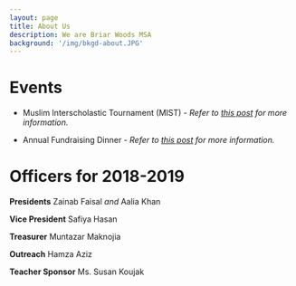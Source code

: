 ```yaml
---
layout: page
title: About Us
description: We are Briar Woods MSA
background: '/img/bkgd-about.JPG'
---
```


# Events

* Muslim Interscholastic Tournament (MIST) - *Refer to <a href="https://bwhs-msa.github.io/site/2018/10/23/mist.html">this post</a> for more information.*

* Annual Fundraising Dinner - *Refer to <a href="https://bwhs-msa.github.io/site/2018/10/23/dinner.html">this post</a> for more information.*

<!--Each year the BWHS MSA hosts a fundraising dinner for a charity. We work together during the years to plan the dinner and is usually hosted in the spring. In the past, we have raised money for <a href="http://www.kindnessbeyondborders.com/" target="_blank">Kindness and Care Beyond Borders</a> and the <a href="http://wish.org/" target="_blank">Make A Wish Foundation</a>.-->
  
# Officers for 2018-2019
**Presidents** Zainab Faisal *and* Aalia Khan

**Vice President** Safiya Hasan

**Treasurer** Muntazar Maknojia

**Outreach** Hamza Aziz

**Teacher Sponsor** Ms. Susan Koujak

